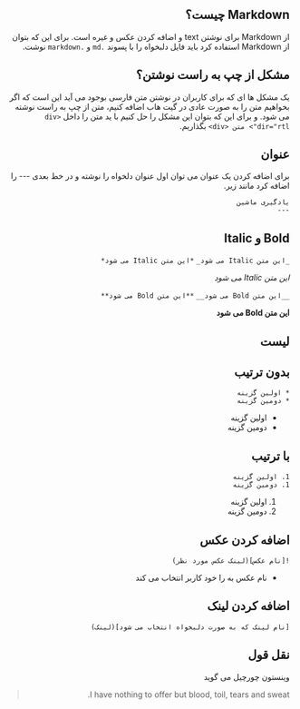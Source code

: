 <div dir="rtl">

Markdown چیست؟
---
 از Markdown برای نوشتن text و اضافه کردن عکس و غیره است.
 برای این که بتوان از Markdown استفاده کرد باید فایل دلبخواه را با پسوند ```.md``` و ```.markdown``` نوشت. 
 
مشکل از چپ به راست نوشتن؟ 
---
یک مشکل ها ای که برای کاربران در نوشتن متن فارسی بوجود می آید این است که اگر بخواهیم متن را به صورت عادی در گیت هاب اضافه کنیم، متن از چپ به راست نوشته می شود. و برای این که بتوان این مشکل را حل کنیم با ید متن را داخل ```<div dir="rtl"> متن <div>``` بگذاریم.

عنوان
---
برای اضافه کردن یک عنوان می توان اول عنوان دلخواه را نوشته و در خط بعدی --- را اضافه کرد مانند زیر.
``` 
یادگیری ماشین
---
```
Bold و Italic
---

```_این متن Italic می شود_```
```*این متن Italic می شود*```

*این متن Italic می شود*

```__این متن Bold می شود__```
```**این متن Bold می شود**```

**این متن Bold می شود**
  
لیست
---
بدون ترتیب
--
```
* اولین گزینه
* دومین گزینه
```
* اولین گزینه
* دومین گزینه

با ترتیب
--
```
1. اولین گزینه
1. دومین گزینه
```
1. اولین گزینه
1. دومین گزینه

اضافه کردن عکس
---
```
![نام عکس](لینک عکس مورد نظر)
```
* نام عکس به را خود کاربر انتخاب می کند

اضافه کردن لینک
---
```
[نام لینک که به صورت دلبخواه انتخاب می شود](لینک)
```
نقل قول
---
وینستون چورچیل می گوید 
> I have nothing to offer but blood, toil, tears and sweat.


<div>
